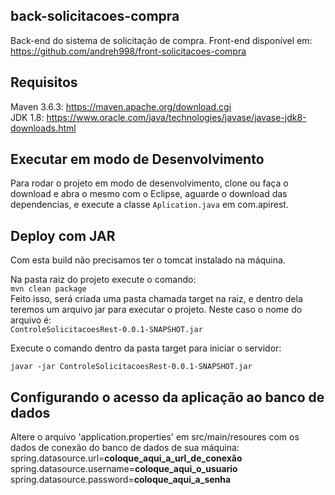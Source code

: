 ## back-solicitacoes-compra

Back-end do sistema de solicitação de compra. Front-end disponível em: <br/>
https://github.com/andreh998/front-solicitacoes-compra

## Requisitos

Maven 3.6.3: https://maven.apache.org/download.cgi <br/>
JDK 1.8: https://www.oracle.com/java/technologies/javase/javase-jdk8-downloads.html <br/>

## Executar em modo de Desenvolvimento

Para rodar o projeto em modo de desenvolvimento, clone ou faça o download e abra o mesmo com o Eclipse, aguarde o download das dependencias, e execute a classe `Aplication.java` em com.apirest.

## Deploy com JAR

Com esta build não precisamos ter o tomcat instalado na máquina.

Na pasta raiz do projeto execute o comando: <br/>
`mvn clean package` <br/>
Feito isso, será criada uma pasta chamada target na raiz, e dentro dela teremos um arquivo jar para executar o projeto. Neste caso o nome do arquivo é: <br/>
`ControleSolicitacoesRest-0.0.1-SNAPSHOT.jar`

Execute o comando dentro da pasta target para iniciar o servidor: <br/>

`javar -jar ControleSolicitacoesRest-0.0.1-SNAPSHOT.jar` <br/>


## Configurando o acesso da aplicação ao banco de dados

Altere o arquivo 'application.properties' em src/main/resoures com os dados de conexão do banco de dados de sua máquina: <br/>
spring.datasource.url=**coloque_aqui_a_url_de_conexão** <br/>
spring.datasource.username=**coloque_aqui_o_usuario** <br/>
spring.datasource.password=**coloque_aqui_a_senha** <br/>


